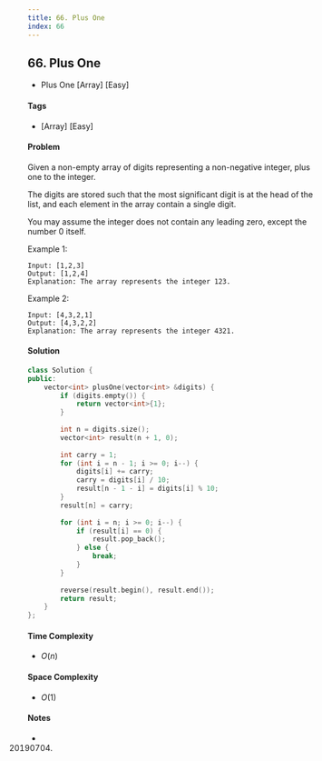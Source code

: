 ```yaml
---
title: 66. Plus One
index: 66
---
```


## 66. Plus One
- Plus One [Array] [Easy]

#### Tags
- [Array] [Easy]

#### Problem
Given a non-empty array of digits representing a non-negative integer, plus one to the integer.

The digits are stored such that the most significant digit is at the head of the list, and each element in the array contain a single digit.

You may assume the integer does not contain any leading zero, except the number 0 itself.

Example 1:

    Input: [1,2,3]
    Output: [1,2,4]
    Explanation: The array represents the integer 123.

Example 2:

    Input: [4,3,2,1]
    Output: [4,3,2,2]
    Explanation: The array represents the integer 4321.

#### Solution
``` C++
class Solution {
public:
    vector<int> plusOne(vector<int> &digits) {
        if (digits.empty()) {
            return vector<int>{1};
        }
        
        int n = digits.size();
        vector<int> result(n + 1, 0);
        
        int carry = 1;
        for (int i = n - 1; i >= 0; i--) {
            digits[i] += carry;
            carry = digits[i] / 10;
            result[n - 1 - i] = digits[i] % 10;
        }
        result[n] = carry;
        
        for (int i = n; i >= 0; i--) {
            if (result[i] == 0) {
                result.pop_back();
            } else {
                break;
            }
        }
        
        reverse(result.begin(), result.end());
        return result;
    }
};
```

#### Time Complexity
- $O(n)$

#### Space Complexity
- $O(1)$

#### Notes
- 20190704.
